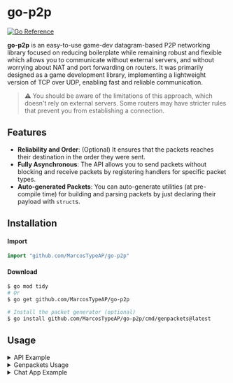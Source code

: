 # go-p2p

<p align="left">
  <a href="https://pkg.go.dev/github.com/MarcosTypeAP/go-p2p"><img src="https://pkg.go.dev/badge/github.com/MarcosTypeAP/go-p2p.svg" alt="Go Reference"></a>
</p>

**go-p2p** is an easy-to-use game-dev datagram-based P2P networking library focused on reducing boilerplate while remaining robust and flexible
which allows you to communicate without external servers, and without worrying about NAT and port forwarding on routers.
It was primarily designed as a game development library, implementing a lightweight version of TCP over UDP,
enabling fast and reliable communication.

> :warning: You should be aware of the limitations of this approach, which doesn't rely on external servers.
Some routers may have stricter rules that prevent you from establishing a connection.

## Features

<!--NOT TESTED YET-->
<!--- **Blazingly Fast**: Not having all the unnecessary features of TCP makes each request much lighter.-->

- **Reliability and Order**: (Optional) It ensures that the packets reaches their destination in the order they were sent.
- **Fully Asynchronous**: The API allows you to send packets without blocking and receive packets by registering handlers for specific packet types.
- **Auto-generated Packets**: You can auto-generate utilities (at pre-compile time) for building and parsing packets by just declaring their payload with `struct`s.

## Installation

#### Import
```go
import "github.com/MarcosTypeAP/go-p2p"
```

#### Download
```bash
$ go mod tidy
# Or
$ go get github.com/MarcosTypeAP/go-p2p

# Install the packet generator (optional)
$ go install github.com/MarcosTypeAP/go-p2p/cmd/genpackets@latest
```

## Usage

<details>
<summary>API Example</summary>

> This is just an example of the API, there is a working example below :)

```go
package main

import (
    "context"
    "fmt"
    "log"

    "github.com/MarcosTypeAP/go-p2p"
)

// Auto-generate utilities
//go:generate genpackets -prefix=Payload -payload-flags=-fields=all

// Group level
//
//p2p:packet -need-ack
const (
    PacketMessage = p2p.PacketCustom + iota

    // Packet level
    PacketPing //p2p:packet -need-ack -exclude=parser
    PacketPong //p2p:packet -need-ack -exclude=parser

    PacketSomething //p2p:packet
    // ...
)

type PayloadPacketMessage struct {
    msg string
}

type Thing struct {
    nested string
}

//p2p:payload PacketSomething -fields=unexported -ref=parser
type PayloadPacketSomething struct {
    ptr    *float32
    random struct {
        a       int
        b       Thing
        mapList []map[int]string
    }
    Exported int
}

func client() {
    // Imagine this is useful
    ctx, cancel := context.WithCancel(context.Background())
    defer cancel()

    // Connect to 100.100.100.100 (both peers are using the default port)
    conn, err := p2p.Dial(ctx, "100.100.100.100")
    if err != nil {
        log.Fatal(err)
    }
    defer conn.Close()

    // Listen for PacketPing and reply with PacketPong
    conn.OnReceive(PacketPing, func(packet p2p.Packet) {
        buf := make([]byte, p2p.HeaderSize)
        conn.Send(BuildPacketPong(buf))
    })

    thing := PayloadPacketSomething{}
    thing.random.mapList = make([]map[int]string, 2)
    for i := range len(thing.random.mapList) {
        thing.random.mapList[i] = make(map[int]string, 4)
    }

    // Listen for PacketSomething and parse it without allocating new memory
    conn.OnReceive(PacketSomething, func(packet p2p.Packet) {
        err = ParsePacketSomething(packet, &thing)
        if err != nil {
            log.Fatal(err)
        }
        for _, m := range thing.random.mapList {
            for k, v := range m {
                log.Println("Some random thing:", k, v)
            }
        }
    })

    msg := PayloadPacketMessage{"some message"}
    buf := make([]byte, 32)

    // Send a PacketMessage and wait for it to arrive
    err = <-conn.Send(BuildPacketMessage(buf, msg))
    if err != nil {
        log.Fatal(err)
    }

    // Wait to receive a PacketMessage
    res := <-conn.Receive(PacketMessage, buf)
    if res.Err != nil {
        log.Fatal(res.Err)
    }
    // And then parse it
    msg, err = ParsePacketMessage(res.Packet)
    if err != nil {
        log.Fatal(err)
    }
    log.Println("Received message:", msg.msg)

    // Wait for the connection to end
    <-conn.Done()

    // Check the cause why it ended
    err = conn.Err()
    if err != nil {
        if errors.Is(err, p2p.ErrPeerClosed) {
            log.Println("Peer disconnected")
            return
        }
        log.Fatal(err)
    }
}

func server() {
    // Imagine this is useful
    ctx, cancel := context.WithCancel(context.Background())
    defer cancel()

    // Wait for 200.200.200.200 to connect (both peers are using the default port)
    conn, err := p2p.Listen(ctx, "200.200.200.200", p2p.WithReceiveBufferSize(8), p2p.WithReuseAddress()) // Some random options
    if err != nil {
        log.Fatal(err)
    }
    defer conn.Close()

    // Listen to unexpected packets and exit
    conn.OnReceiveUnexpected(func(packet p2p.Packet) {
        log.Fatalf("Received unexpected packet: kind=%v, payload=%d", packet.Kind(), packet.Payload())
    })

    thing := PayloadPacketSomething{
        random: struct {
            a       int
            b       Thing
            mapList []map[int]string
        }{
            mapList: []map[int]string{
                {},
                {
                    69:   "420",
                    1337: "leet",
                },
            },
        },
    }
    buf := make([]byte, 128)

    // Send a PacketSomething 3 times because it doesn't have the -need-ack flag (hope at least one arrives)
    thingPacket := BuildPacketSomething(buf, thing)
    for range 3 {
        conn.Send(thingPacket)
    }

    // Wait to receive a PacketMessage
    res := <-conn.Receive(PacketMessage, buf)
    if res.Err != nil {
        log.Fatal(res.Err)
    }
    // And then parse it
    msg, err := ParsePacketMessage(res.Packet)
    if err != nil {
        log.Fatal(err)
    }
    log.Println("Received message:", msg.msg)

    // Wait for the connection to end
    <-conn.Done()

    // Check the cause why it ended
    err = conn.Err()
    if err != nil {
        if errors.Is(err, p2p.ErrPeerClosed) {
            log.Println("Peer disconnected")
            return
        }
        log.Fatal(err)
    }
}

func main() {
    // client()
    // or
    // server()
}
```

```bash
// Generate utilities before compiling
$ go generate [<package>]
```

</details>

<details>
<summary>Genpackets Usage</summary>

> :warning: This may be outdated, if you are using it, see it running `genpackets -help`.

```
Genpackets generates builders and parsers for the specified packet kinds.
It looks for comment directives to generate packet utilities.

Usage:

    genpackets [flags]

Flags:
    -path string
        Indicates the file path of the generated code, it will be suffixed with '_gen.go'.
        (absolute or relative to the file where //go:generate was placed) (default "packets")
    -payload-flags flags
        Comma-separated list of payload directive flags passed to structs matched by prefix.
    -prefix string
        Generate utilities for structs that have the prefix followed by packet kind.
        eg: prefix=Payload and kind=PacketPing matches: type PayloadPacketPing struct { ... }
    -register-names
        Indicates that names should be generated for the registered packet kinds. (default true)

Directives:

//p2p:packet [flags]

    Must be placed above or next to a packet kind declaration of type p2p.PacketKind.
    It registers a single variable (or group) as a packet kind and specifies their behavior.
    If it is placed on a declaration group, it applies to all declarations in the group.
    If it is placed on a single declaration, it overwrites the group directive.

    Flags:
        -exclude scope
            This indicates that no utility should be generated for this packet kind and the given scope.
        -need-ack
            This indicates that the receiver needs to send an acknowledgment that it received the packet.
        -register-name
            Indicates that names should be generated for the registered packet kinds. (default true)

    Example:
        //p2p:packet -need-ack
        const (
          PacketA = p2p.PacketCustom + iota
          PacketB //p2p:packet -exclude=builder
          ...
        )

        const PacketC p2p.PacketKind = 69

    Final flags:
        PacketA has -need-ack (from group directive)
        PacketB has -exclude=builder (overwrites group directive)
        PacketC has none (It is not recognized as a valid kind because it does not have the directive)

//p2p:payload PACKET_KIND [flags]

    Must be placed above a struct. It indicates that the struct below represents the payload format of the specified packet kind.
    By default, only a builder is generated for packets without this directive.

    Flags:
        -alloc
            This indicates that memory should be allocated for slices and maps.
            It only affects parsers and it is always 'on' when -ref is not used.
        -exclude scope
            This indicates that no utility should be generated for this packet kind and the given scope. 
        -fields export-type
            This filters which fields are used to generate the utilities given the export-type.
        -ref scope
            This indicates that the struct should be passed by reference to the generated utilities on the given scope. 

    Example:
        //p2p:packet
        const (
          PacketPing = p2p.PacketCustom + iota
          ...
        )

        //p2p:payload PacketPing -ref=parser
        type packetPingPayload struct {
          a int
          b bool
        }

    Generates:
        func BuildPacketPing(buf []byte, payload packetPingPayload) p2p.Packet { ... }
        func ParsePacketPing(packet p2p.Packet, payload *packetPingPayload) (err error) { ... }

    Types:
        Scope = none | builder | parser | all
        Export-type = exported | unexported | all
```
</details>

<details>
<summary>Chat App Example</summary>

The example code can be found [here](https://github.com/MarcosTypeAP/go-p2p/blob/main/cmd/example/chat/chat.go).

### Steps
```bash
$ mkdir chatapp && cd chatapp
$ go mod init chatapp

// Download the chat code example
$ wget https://raw.githubusercontent.com/MarcosTypeAP/go-p2p/refs/heads/main/cmd/example/chat/chat.go

// Download `go-p2p` and `genpackets`
$ go mod tidy
$ go install github.com/MarcosTypeAP/go-p2p/cmd/genpackets@latest

// Generate packet utilities
$ go generate
```

Try it on localhost:
- Type something and hit enter to send a message.
- You can change your name with `/name <name>`

#### Shell 1
Run `go run . -laddr=127.0.0.1:61000 -peer=127.0.0.1:62000 -peer=127.0.0.1:63000`
```
Peers: 127.0.0.1:62000, 127.0.0.1:63000
Connected: 127.0.0.1:62000
Connected: 127.0.0.1:63000
/name juanceto01
bar
Message from 127.0.0.1:62000: foo
Disconnected: 127.0.0.1:63000
Connected: 127.0.0.1:63000
Message from 127.0.0.1:63000: baz
```

#### Shell 2
Run `go run . -laddr=127.0.0.1:62000 -peer=127.0.0.1:61000 -peer=127.0.0.1:63000`
```
Peers: 127.0.0.1:61000, 127.0.0.1:63000
Connected: 127.0.0.1:61000
Connected: 127.0.0.1:63000
Message from juanceto01: bar
foo
Disconnected: 127.0.0.1:63000
Connected: 127.0.0.1:63000
Message from 127.0.0.1:63000: baz
```

#### Shell 3
Run `go run . -laddr=127.0.0.1:63000 -peer=127.0.0.1:61000 -peer=127.0.0.1:62000`
```
Peers: 127.0.0.1:61000, 127.0.0.1:62000
Connected: 127.0.0.1:61000
Connected: 127.0.0.1:62000
Message from juanceto01: bar
Message from 127.0.0.1:62000: foo
^C                                                                                                                                                                           

$ go run . -laddr=127.0.0.1:63000 -peer=127.0.0.1:61000 -peer=127.0.0.1:62000
Peers: 127.0.0.1:61000, 127.0.0.1:62000
Connected: 127.0.0.1:61000
Connected: 127.0.0.1:62000
baz
```
</details>
